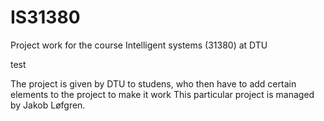 # IS31380
Project work for the course Intelligent systems (31380) at DTU

test

The project is given by DTU to studens, who then have to add certain elements to the project to make it work This particular project is managed by Jakob Løfgren.
